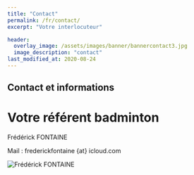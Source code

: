 ```yaml
---
title: "Contact"
permalink: /fr/contact/
excerpt: "Votre interlocuteur"

header:
  overlay_image: /assets/images/banner/bannercontact3.jpg  
  image_description: "contact"
last_modified_at: 2020-08-24
---
```




## Contact et informations ## 

Votre référent badminton
=============

Frédérick FONTAINE  


Mail : frederickfontaine {at} icloud.com  


![Frédérick FONTAINE](/badminton/assets/images/pages/imagecontact.png)
